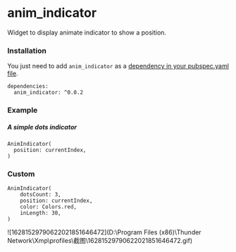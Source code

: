 # anim_indicator

Widget to display animate indicator to show a position.

### Installation

You just need to add `anim_indicator` as a [dependency in your pubspec.yaml file](https://flutter.cn/using-packages/).

```
dependencies:
  anim_indicator: ^0.0.2
```

### Example

##### A simple dots indicator

```
AnimIndicator(
  position: currentIndex,
)
```

### Custom

```
AnimIndicator(
	dotsCount: 3,
    position: currentIndex,
    color: Colors.red,
    inLength: 30,
)
```

![16281529790622021851646472](D:\Program Files (x86)\Thunder Network\Xmp\profiles\截图\16281529790622021851646472.gif)
